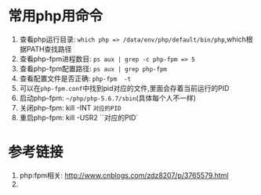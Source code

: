 # 常用php用命令

1. 查看php运行目录: `which php => /data/env/php/default/bin/php`,which根据PATH查找路径
2. 查看php-fpm进程数目: `ps aux | grep -c php-fpm => 5`
3. 查看php-fpm配置路径: `ps aux | grep php-fpm`
4. 查看配置文件是否正确: `php-fpm  -t`
5. 可以在`php-fpm.conf`中找到pid对应的文件,里面会存着当前运行的PID
6. 启动php-fpm: `~/php/php-5.6.7/sbin`(具体每个人不一样)
7. 关闭php-fpm: kill -INT `对应的PID`
8. 重启php-fpm: kill -USR2 ``对应的PID`

# 参考链接

1. php:fpm相关: <http://www.cnblogs.com/zdz8207/p/3765579.html>
2. 
